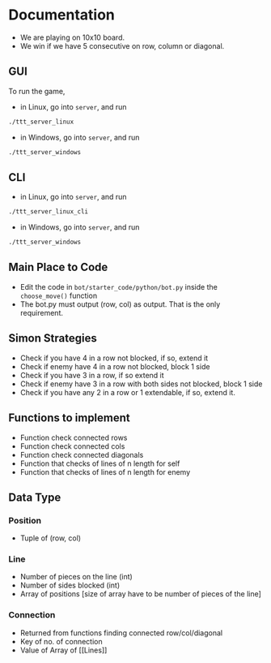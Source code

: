 # Documentation 
- We are playing on 10x10 board.
- We win if we have 5 consecutive on row, column or diagonal.

## GUI
To run the game, 
- in Linux, go into `server`, and run
```bash
./ttt_server_linux
```
- in Windows, go into `server`, and run
```bash
./ttt_server_windows
```

## CLI
- in Linux, go into `server`, and run
```bash
./ttt_server_linux_cli
```

- in Windows, go into `server`, and run
```bash
./ttt_server_windows
```

## Main Place to Code
- Edit the code in `bot/starter_code/python/bot.py` inside the `choose_move()` function
- The bot.py must output (row, col) as output. That is the only requirement.


## Simon Strategies
- Check if you have 4 in a row not blocked, if so, extend it
- Check if enemy have 4 in a row not blocked, block 1 side
- Check if you have 3 in a row, if so extend it
- Check if enemy have 3 in a row with both sides not blocked, block 1 side
- Check if you have any 2 in a row or 1 extendable, if so, extend it.

## Functions to implement
- Function check connected rows
- Function check connected cols
- Function check connected diagonals
- Function that checks of lines of n length for self
- Function that checks of lines of n length for enemy

## Data Type
### Position
- Tuple of (row, col)
### Line
- Number of pieces on the line (int)
- Number of sides blocked (int)
- Array of positions [size of array have to be number of pieces of the line]
### Connection
- Returned from functions finding connected row/col/diagonal
- Key of no. of connection
- Value of Array of [[Lines]]
